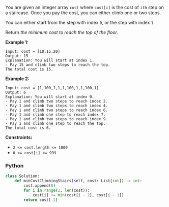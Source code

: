 You are given an integer array  `cost`  where  `cost[i]`  is the cost of  `ith`  step on a staircase. Once you pay the cost, you can either climb one or two steps.

You can either start from the step with index  `0`, or the step with index  `1`.

Return  _the minimum cost to reach the top of the floor_.

**Example 1:**
```
Input: cost = [10,15,20]
Output: 15
Explanation: You will start at index 1.
- Pay 15 and climb two steps to reach the top.
The total cost is 15.
```

**Example 2:**
```
Input: cost = [1,100,1,1,1,100,1,1,100,1]
Output: 6
Explanation: You will start at index 0.
- Pay 1 and climb two steps to reach index 2.
- Pay 1 and climb two steps to reach index 4.
- Pay 1 and climb two steps to reach index 6.
- Pay 1 and climb one step to reach index 7.
- Pay 1 and climb two steps to reach index 9.
- Pay 1 and climb one step to reach the top.
The total cost is 6.
```

**Constraints:**

-   `2 <= cost.length <= 1000`
-   `0 <= cost[i] <= 999`


### Python
```python
class Solution:
    def minCostClimbingStairs(self, cost: List[int]) -> int:
        cost.append(0)
        for i in range(2, len(cost)):
            cost[i] += min(cost[i - 2], cost[i - 1])
        return cost[-1]
```